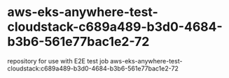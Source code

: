 # aws-eks-anywhere-test-cloudstack-c689a489-b3d0-4684-b3b6-561e77bac1e2-72
repository for use with E2E test job aws-eks-anywhere-test-cloudstack:c689a489-b3d0-4684-b3b6-561e77bac1e2-72
